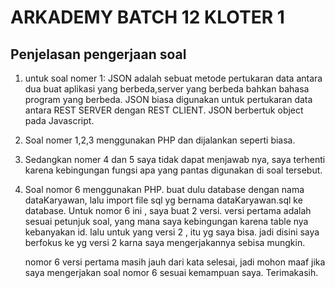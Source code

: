 # ARKADEMY BATCH 12 KLOTER 1

## Penjelasan pengerjaan soal

1. untuk soal nomer 1: JSON adalah sebuat metode pertukaran data antara dua buat aplikasi yang berbeda,server yang berbeda bahkan bahasa program yang berbeda. JSON biasa digunakan untuk pertukaran data antara REST SERVER dengan REST CLIENT. JSON berbertuk object pada Javascript.
2. Soal nomer 1,2,3 menggunakan PHP dan dijalankan seperti biasa.
3. Sedangkan nomer 4 dan 5 saya tidak dapat menjawab nya, saya terhenti karena kebingungan fungsi apa yang pantas digunakan di soal tersebut.
3. Soal nomor 6 menggunakan PHP.
    buat dulu database dengan nama dataKaryawan, lalu import file sql yg bernama dataKaryawan.sql ke database.
    Untuk nomor 6 ini , saya buat 2 versi. versi pertama adalah sesuai petunjuk soal, yang mana saya kebingungan karena table nya kebanyakan id.
    lalu untuk yang versi 2 , itu yg saya bisa. jadi disini saya berfokus ke yg versi 2 karna saya mengerjakannya sebisa mungkin.
    
    nomor 6 versi pertama masih jauh dari kata selesai, jadi mohon maaf jika saya mengerjakan soal nomor 6 sesuai kemampuan saya. Terimakasih.
